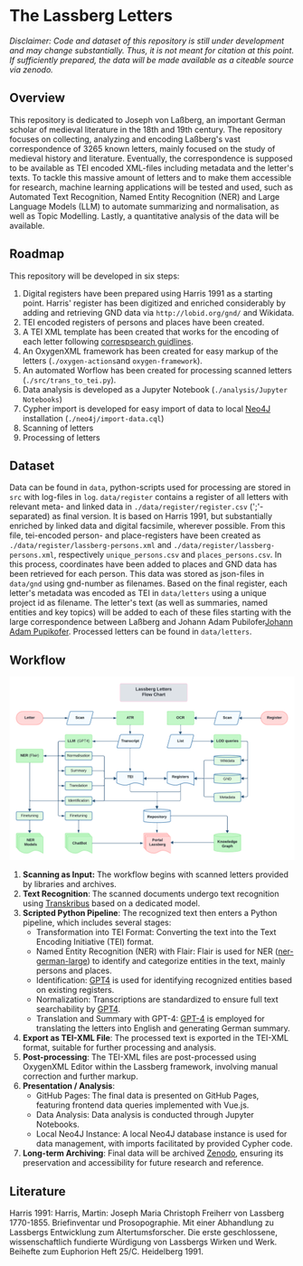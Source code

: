 # The Lassberg Letters
*Disclaimer: Code and dataset of this repository is still under development and may change substantially. Thus, it is not meant for citation at this point. If sufficiently prepared, the data will be made available as a citeable source via zenodo.*

## Overview
This repository is dedicated to Joseph von Laßberg, an important German scholar of medieval literature in the 18th and 19th century. The repository focuses on collecting, analyzing and encoding Laßberg's vast correspondence of 3265 known letters, mainly focused on the study of medieval history and literature.  Eventually, the correspondence is supposed to be available as TEI encoded XML-files including metadata and the letter's texts. To tackle this massive amount of letters and to make them accessible for research, machine learning applications will be tested and used, such as Automated Text Recognition, Named Entity Recognition (NER) and Large Language Models (LLM) to automate summarizing and normalisation, as well as Topic Modelling. Lastly, a quantitative analysis of the data will be available. 

## Roadmap
This repository will be developed in six steps:
1. Digital registers have been prepared using Harris 1991 as a starting point. Harris' register has been digitized and enriched considerably by adding and retrieving GND data via `http://lobid.org/gnd/` and Wikidata.
2. TEI encoded registers of persons and places have been created. 
3. A TEI XML template has been created that works for the encoding of each letter following [correspsearch guidlines](https://correspsearch.net/de/dokumentation.html).
4. An OxygenXML framework has been created for easy markup of the letters (`./oxygen-actions`and `oxygen-framework`).
5. An automated Worflow has been created for processing scanned letters (`./src/trans_to_tei.py`).
6. Data analysis is developed as a Jupyter Notebook (`./analysis/Jupyter Notebooks`)
7. Cypher import is developed for easy import of data to local [Neo4J](https://neo4j.com) installation (`./neo4j/import-data.cql`)
8. Scanning of letters
9. Processing of letters

## Dataset
Data can be found in `data`, python-scripts used for processing are stored in `src` with log-files in `log`. `data/register` contains a register of all letters with relevant meta- and linked data in `./data/register/register.csv` (';'-separated) as final version. It is based on Harris 1991, but substantially enriched by linked data and digital facsimile, wherever possible. From this file, tei-encoded person- and place-registers have been created as `./data/register/lassberg-persons.xml` and `./data/register/lassberg-persons.xml`, respectively `unique_persons.csv` and `places_persons.csv`. In this process, coordinates have been added to places and GND data has been retrieved for each person. This data was stored as json-files in `data/gnd` using gnd-number as filenames. Based on the final register, each letter's metadata was encoded as TEI in `data/letters` using a unique project id as filename. The letter's text (as well as summaries, named entities and key topics) will be added to each of these files starting with the large correspondence between Laßberg and Johann Adam Pubilofer[Johann Adam Pupikofer](https://de.wikipedia.org/wiki/Johann_Adam_Pupikofer). Processed letters can be found in `data/letters`.

## Workflow

![Workflow](./workflow.png)

1. **Scanning as Input:** The workflow begins with scanned letters provided by libraries and archives.
2. **Text Recognition**: The scanned documents undergo text recognition using [Transkribus](https://readcoop.eu/de/transkribus/) based on a dedicated model.
3. **Scripted Python Pipeline**: The recognized text then enters a Python pipeline, which includes several stages:
    * Transformation into TEI Format: Converting the text into the Text Encoding Initiative (TEI) format.
    * Named Entity Recognition (NER) with Flair: Flair is used for NER ([ner-german-large](https://huggingface.co/flair/ner-german-large)) to identify and categorize entities in the text, mainly persons and places. 
    * Identification: [GPT4](https://platform.openai.com/docs/models/gpt-4-and-gpt-4-turbo) is used for identifying recognized entities based on existing registers.    
    * Normalization: Transcriptions are standardized to ensure full text searchability by [GPT4](https://platform.openai.com/docs/models/gpt-4-and-gpt-4-turbo).
    * Translation and Summary with GPT-4: [GPT-4](https://platform.openai.com/docs/models/gpt-4-and-gpt-4-turbo) is employed for translating the letters into English and generating German summary.
4. **Export as TEI-XML File**: The processed text is exported in the TEI-XML format, suitable for further processing and analysis.
5. **Post-processing**: The TEI-XML files are post-processed using OxygenXML Editor within the Lassberg framework, involving manual correction and further markup.
6. **Presentation / Analysis**:
    * GitHub Pages: The final data is presented on GitHub Pages, featuring frontend data queries implemented with Vue.js.
    * Data Analysis: Data analysis is conducted through Jupyter Notebooks.
    * Local Neo4J Instance: A local Neo4J database instance is used for data management, with imports facilitated by provided Cypher code.
7. **Long-term Archiving**: Final data will be archived [Zenodo](https://zenodo.org/), ensuring its preservation and accessibility for future research and reference.

## Literature
Harris 1991: Harris, Martin: Joseph Maria Christoph Freiherr von Lassberg 1770-1855. Briefinventar und Prosopographie. Mit einer Abhandlung zu Lassbergs Entwicklung zum Altertumsforscher. Die erste geschlossene, wissenschaftlich fundierte Würdigung von Lassbergs Wirken und Werk. Beihefte zum Euphorion Heft 25/C. Heidelberg 1991.